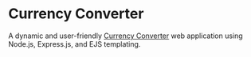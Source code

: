 # Currency Converter
A dynamic and user-friendly [Currency Converter](https://my-currency-converter.cyclic.app/) web application using Node.js, Express.js, and EJS templating. 

